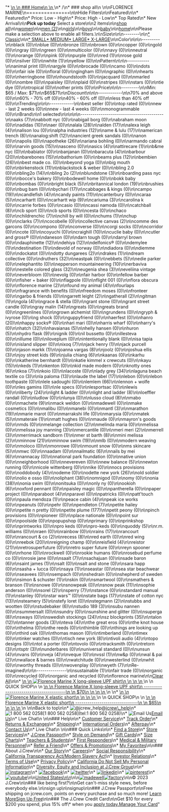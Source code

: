 "*   [\n    \n    ### Home\n    \n    ](/)\n*   /\n*   ### shop all\n    \n\nFLORENCE MARINE\n===============\n\nHide Filters\n\nFeatured\n\n*   Featured\n*   Price: Low - High\n*   Price: High - Low\n*   Top Rated\n*   New Arrival\n\n**Pick up today** Select a store\n\n2 items\n\n[shop all](/all/?crawl=no)\n\n[women](/all/womens?crawl=no)\n\n[men (2)](/all/mens?crawl=no)\n\n[girls](/all/girls?crawl=no)\n\n[boys](/all/boys?crawl=no)\n\n[baby](/all/baby?crawl=no)\n\n[home](/all/home?crawl=no)\n\nPlease make a selection above to enable all filters.\n\nSize\n\n\n--------\n\n[*   Classic](/all/?brand=FLORENCE%20MARINE&crawl=no&fit=Classic)\n\n[*   SMALL](/all/?brand=FLORENCE%20MARINE&crawl=no&size=SMALL)[*   MEDIUM](/all/?brand=FLORENCE%20MARINE&crawl=no&size=MEDIUM)[*   LARGE](/all/?brand=FLORENCE%20MARINE&crawl=no&size=LARGE)[*   X-LARGE](/all/?brand=FLORENCE%20MARINE&crawl=no&size=X-LARGE)\n\nColor\n\n\n---------\n\nblack (0)\n\nblue (0)\n\nbronze (0)\n\nbrown (0)\n\ncopper (0)\n\ngold (0)\n\ngray (0)\n\ngreen (0)\n\nmulticolor (0)\n\nnavy (0)\n\n[](/all/?brand=FLORENCE%20MARINE&crawl=no&l_color=root-neutral)neutral (1)\n\norange (0)\n\npink (0)\n\npurple (0)\n\n[](/all/?brand=FLORENCE%20MARINE&crawl=no&l_color=root-red)red (1)\n\nrose gold (0)\n\nsilver (0)\n\n[](/all/?brand=FLORENCE%20MARINE&crawl=no&l_color=root-white)white (1)\n\nyellow (0)\n\nPattern\n\n\n-----------\n\nanimal print (0)\n\nargyle (0)\n\nbrocade (0)\n\ncamo (0)\n\ndots (0)\n\nfair isle (0)\n\nfloral (0)\n\ngingham (0)\n\ngraphic (0)\n\nhearts (0)\n\nherringbone (0)\n\nhoundstooth (0)\n\njacquard (0)\n\nmarled (0)\n\nombre (0)\n\npaisley (0)\n\nplaid (0)\n\nstripes (0)\n\nstars (0)\n\ntie dye (0)\n\ntropical (0)\n\nother prints (0)\n\nPrice\n\n\n---------\n\nMin: $65 / Max: $71\n\n$65$71\n\nDiscount\n\n\n------------\n\n70% and above (0)\n\n60% - 70% off (0)\n\n40% - 60% off (0)\n\nless than 40% off (0)\n\nTrending\n\n\n------------\n\nbest seller (0)\n\ntop rated (0)\n\nnew - last 2 weeks (0)\n\nnew - last 4 weeks (0)\n\nmonogrammable (0)\n\nBrand\n\n1 selected[](/all/?crawl=no)\n\n\n\n\n-----------------------------------------\n\n[](/all/?brand=AAKS,FLORENCE%20MARINE&crawl=no)aaks (7)\n\nabbott nyc (0)\n\nabigail borg (0)\n\nabraham moon (0)\n\n[](/all/?brand=ADIDAS,FLORENCE%20MARINE&crawl=no)adidas (10)\n\naer (0)\n\n[](/all/?brand=ALALA,FLORENCE%20MARINE&crawl=no)alala (28)\n\n[](/all/?brand=ALDEN,FLORENCE%20MARINE&crawl=no)alden (17)\n\n[](/all/?brand=ALEXA%20LEIGH,FLORENCE%20MARINE&crawl=no)alexa leigh (4)\n\nalison lou (0)\n\n[](/all/?brand=ALPHA%20INDUSTRIES,FLORENCE%20MARINE&crawl=no)alpha industries (12)\n\n[](/all/?brand=AME%20%26%20LULU,FLORENCE%20MARINE&crawl=no)ame & lulu (17)\n\n[](/all/?brand=AMERICAN%20TRENCH,FLORENCE%20MARINE&crawl=no)american trench (8)\n\n[](/all/?brand=ANALOG%3ASHIFT,FLORENCE%20MARINE&crawl=no)analog:shift (12)\n\nancient greek sandals (0)\n\nanon (0)\n\napolis (0)\n\n[](/all/?brand=APOTHEKE,FLORENCE%20MARINE&crawl=no)apotheke (26)\n\nariana bohling (0)\n\narmando cabral (0)\n\n[](/all/?brand=ARVIN%20GOODS,FLORENCE%20MARINE&crawl=no)arvin goods (15)\n\nasceno (0)\n\n[](/all/?brand=ASICS,FLORENCE%20MARINE&crawl=no)asics (4)\n\n[](/all/?brand=ATTIRECARE,FLORENCE%20MARINE&crawl=no)attirecare (1)\n\nb&me nyc (0)\n\nbabiator (0)\n\nbanjanan (0)\n\n[](/all/?brand=BARACUTA,FLORENCE%20MARINE&crawl=no)baracuta (4)\n\n[](/all/?brand=BARBOUR,FLORENCE%20MARINE&crawl=no)barbour (20)\n\n[](/all/?brand=BAREBONES,FLORENCE%20MARINE&crawl=no)barebones (15)\n\nbathorium (0)\n\n[](/all/?brand=BEAMS%20PLUS,FLORENCE%20MARINE&crawl=no)beams plus (12)\n\n[](/all/?brand=BEMBIEN,FLORENCE%20MARINE&crawl=no)bembien (26)\n\nbest made co. (0)\n\nbeyond yoga (0)\n\nbig mouth (0)\n\n[](/all/?brand=Birkenstock,FLORENCE%20MARINE&crawl=no)birkenstock (11)\n\nblackstock & weber (0)\n\nbling 2.0 (0)\n\n[](/all/?brand=BLING2O,FLORENCE%20MARINE&crawl=no)bling2o (14)\n\n[](/all/?brand=BLING%202o,FLORENCE%20MARINE&crawl=no)bling 2o (2)\n\n[](/all/?brand=BLUNDSTONE,FLORENCE%20MARINE&crawl=no)blundstone (3)\n\nboarding pass nyc (0)\n\nbocce's bakery (0)\n\nbodewell home (0)\n\nbokk baby (0)\n\nbombas (0)\n\n[](/all/?brand=BRIGHT%20BLACK,FLORENCE%20MARINE&crawl=no)bright black (5)\n\n[](/all/?brand=BRITANNICAL%20LONDON,FLORENCE%20MARINE&crawl=no)britannical london (19)\n\nbrushies (0)\n\nbug bam (0)\n\n[](/all/?brand=BYCHARI,FLORENCE%20MARINE&crawl=no)bychari (17)\n\ncabbages & kings (0)\n\n[](/all/?brand=CAMPO,FLORENCE%20MARINE&crawl=no)campo (19)\n\n[](/all/?brand=CANDLEFISH,FLORENCE%20MARINE&crawl=no)candlefish (4)\n\n[](/all/?brand=CANDY%20PAINTS,FLORENCE%20MARINE&crawl=no)candy paints (11)\n\ncanterbury (0)\n\n[](/all/?brand=CARAA,FLORENCE%20MARINE&crawl=no)caraa (5)\n\ncarhartt (0)\n\n[](/all/?brand=CARHARTT%20WIP,FLORENCE%20MARINE&crawl=no)carhartt wip (9)\n\n[](/all/?brand=CARIUMA,FLORENCE%20MARINE&crawl=no)cariuma (3)\n\ncarolina k (0)\n\ncarrie forbes (0)\n\ncasio (0)\n\ncassi namoda (0)\n\n[](/all/?brand=CATCHBALL,FLORENCE%20MARINE&crawl=no)catchball (8)\n\ncb sport (0)\n\ncb sports (0)\n\ncesta (0)\n\nchaco (0)\n\n[](/all/?brand=CHILDRENCHIC,FLORENCE%20MARINE&crawl=no)childrenchic (7)\n\nchill by will (0)\n\n[](/all/?brand=CHUMS,FLORENCE%20MARINE&crawl=no)chums (1)\n\nchup (0)\n\n[](/all/?brand=CLARKS,FLORENCE%20MARINE&crawl=no)clarks (7)\n\ncocobelle (0)\n\n[](/all/?brand=COLLECTIVE%20CANVAS,FLORENCE%20MARINE&crawl=no)collective canvas (2)\n\ncomme des garcons (0)\n\ncompono (0)\n\nconverse (0)\n\ncorgi socks (0)\n\ncorridor (0)\n\ncote (0)\n\ncoyuchi (0)\n\n[](/all/?brand=CRAIGHILL,FLORENCE%20MARINE&crawl=no)craighill (10)\n\ncuclie baby (0)\n\ncutler and gross® (0)\n\ndaneson (0)\n\ndarn tough (0)\n\ndarryl brown (0)\n\n[](/all/?brand=DAUPHINETTE,FLORENCE%20MARINE&crawl=no)dauphinette (12)\n\n[](/all/?brand=DEHIYA,FLORENCE%20MARINE&crawl=no)dehiya (12)\n\ndelfonics® (0)\n\n[](/all/?brand=DEMYLEE,FLORENCE%20MARINE&crawl=no)demylee (1)\n\n[](/all/?brand=DESTINATION,FLORENCE%20MARINE&crawl=no)destination (1)\n\ndevold of norway (0)\n\ndiadora (0)\n\ndiemme (0)\n\ndockatot (0)\n\n[](/all/?brand=DOTTY%20DUNGAREES,FLORENCE%20MARINE&crawl=no)dotty dungarees (2)\n\n[](/all/?brand=DRAKES,FLORENCE%20MARINE&crawl=no)drakes (1)\n\ndream collective (0)\n\n[](/all/?brand=DRUTHERS,FLORENCE%20MARINE&crawl=no)druthers (32)\n\neastpak (0)\n\n[](/all/?brand=EBBETS,FLORENCE%20MARINE&crawl=no)ebbets (5)\n\nedie parker (0)\n\nelephantito (0)\n\n[](/all/?brand=EPPERSON%20MOUNTAINEERING,FLORENCE%20MARINE&crawl=no)epperson mountaineering (10)\n\nerbaviva (0)\n\n[](/all/?brand=ESTELLE%20COLORED%20GLASS,FLORENCE%20MARINE&crawl=no)estelle colored glass (32)\n\n[](/all/?brand=EUGENIA%20SHEA,FLORENCE%20MARINE&crawl=no)eugenia shea (3)\n\neveliina vintage (0)\n\neverbloom (0)\n\nevolg (0)\n\nfair harbor (0)\n\nfellow barber (0)\n\nfisher + baker (0)\n\nflagpole (0)\n\nflight 001 (0)\n\nflora obscura (0)\n\n[](/all/?crawl=no)florence marine (2)\n\n[](/all/?brand=FLORENCE%20MARINE,FOUND%20MY%20ANIMAL&crawl=no)found my animal (4)\n\nfourlaps (0)\n\nfragrance with benefits (0)\n\nfreedom moses (0)\n\nfronteer (0)\n\ngarbo & friends (0)\n\n[](/all/?brand=FLORENCE%20MARINE,GARRETT%20LEIGHT&crawl=no)garrett leight (2)\n\n[](/all/?brand=FLORENCE%20MARINE,GATHERALL&crawl=no)gatherall (2)\n\n[](/all/?brand=FLORENCE%20MARINE,GITMAN&crawl=no)gitman (1)\n\n[](/all/?brand=FLORENCE%20MARINE,GOLA&crawl=no)gola (4)\n\ngrace & stella (0)\n\ngrant stone (0)\n\ngrant street candle (0)\n\n[](/all/?brand=FLORENCE%20MARINE,GRAY%20MALIN&crawl=no)gray malin (14)\n\ngreats (0)\n\ngreats brand (0)\n\ngreenlines (0)\n\ngrown alchemist (0)\n\ngrundens (0)\n\ngryph & ivyrose (0)\n\ng shock (0)\n\nguppyfriend (0)\n\nhaerfest (0)\n\n[](/all/?brand=FLORENCE%20MARINE,HANRO&crawl=no)hanro (20)\n\nhappy socks® (0)\n\nhari mari (0)\n\nharris wharf (0)\n\nharry's (0)\n\n[](/all/?brand=FLORENCE%20MARINE,HATCH&crawl=no)hatch (32)\n\n[](/all/?brand=FLORENCE%20MARINE,HAVAIANAS&crawl=no)havaianas (5)\n\nhelly hansen (0)\n\n[](/all/?brand=FLORENCE%20MARINE,HURON&crawl=no)huron (5)\n\n[](/all/?brand=FLORENCE%20MARINE,HYDRO%20FLASK&crawl=no)hydro flask (9)\n\nignik (0)\n\nil bussetto (0)\n\nillesteva (0)\n\nillume (0)\n\niloveplum (0)\n\nintentionally blank (0)\n\nisa tapia (0)\n\nisland slipper (0)\n\n[](/all/?brand=FLORENCE%20MARINE,IXOQ&crawl=no)ixoq (7)\n\n[](/all/?brand=FLORENCE%20MARINE,JACK%20HENRY&crawl=no)jack henry (1)\n\njack purcell (0)\n\n[](/all/?brand=FLORENCE%20MARINE,JASON%20MARKK&crawl=no)jason markk (1)\n\n[](/all/?brand=FLORENCE%20MARINE,JOANNA%20VARGAS&crawl=no)joanna vargas (8)\n\njoolz (0)\n\n[](/all/?brand=FLORENCE%20MARINE,JOSHUA%20ELLIS&crawl=no)joshua ellis (3)\n\n[](/all/?brand=FLORENCE%20MARINE,JOY%20STREET%20KIDS&crawl=no)joy street kids (9)\n\n[](/all/?brand=FLORENCE%20MARINE,Julia%20Chiang&crawl=no)julia chiang (6)\n\nkaanas (0)\n\nkarhu (0)\n\nkatherine bernhardt (0)\n\nkatie kimmel x crewcuts (0)\n\n[](/all/?brand=FLORENCE%20MARINE,KAYU&crawl=no)kayu (15)\n\n[](/all/?brand=FLORENCE%20MARINE,KEDS&crawl=no)keds (1)\n\nkenton (0)\n\nkid made modern (0)\n\n[](/all/?brand=FLORENCE%20MARINE,KNOTTY%20ONES&crawl=no)knotty ones (6)\n\n[](/all/?brand=FLORENCE%20MARINE,KOA&crawl=no)koa (7)\n\nkoio (0)\n\nlacoste (0)\n\n[](/all/?brand=FLORENCE%20MARINE,LADY%20GREY&crawl=no)lady grey (34)\n\n[](/all/?brand=FLORENCE%20MARINE,LAGUNA%20BEACH%20TEXTILE%20CO&crawl=no)laguna beach textile co (3)\n\n[](/all/?brand=FLORENCE%20MARINE,LA%20PALOMA&crawl=no)la paloma (13)\n\n[](/all/?brand=FLORENCE%20MARINE,LAUDE%20THE%20LABEL&crawl=no)laude the label (17)\n\nlebon (0)\n\nlebon toothpaste (0)\n\nlele sadoughi (0)\n\n[](/all/?brand=FLORENCE%20MARINE,LEMLEM&crawl=no)lemlem (66)\n\nlennon + wolfe (0)\n\nles gamins (0)\n\nle specs (0)\n\nlesportsac (0)\n\nlewis (0)\n\n[](/all/?brand=FLORENCE%20MARINE,LIBERTY&crawl=no)liberty (24)\n\nlight & ladder (0)\n\n[](/all/?brand=FLORENCE%20MARINE,LIGHT%20AND%20LADDER&crawl=no)light and ladder (8)\n\nloeffler randall (0)\n\nludlow (0)\n\nlunya (0)\n\n[](/all/?brand=FLORENCE%20MARINE,LUSSO%20CLOUD&crawl=no)lusso cloud (8)\n\nmabo (0)\n\n[](/all/?brand=FLORENCE%20MARINE,MACHETE&crawl=no)machete (9)\n\nmack weldon (0)\n\nmadewell (0)\n\nmake cosmetics (0)\n\nmalibu (0)\n\nmanebi (0)\n\n[](/all/?brand=FLORENCE%20MARINE,MANTL&crawl=no)mantl (3)\n\n[](/all/?brand=FLORENCE%20MARINE,MARATHON&crawl=no)marathon (19)\n\nmarie marot (0)\n\nmarrakshi life (0)\n\nmarysia (0)\n\n[](/all/?brand=FLORENCE%20MARINE,MATEK&crawl=no)matek (5)\n\n[](/all/?brand=FLORENCE%20MARINE,MATERAIE&crawl=no)materaie (1)\n\nmatt hughes (0)\n\nmaude (0)\n\nmayron's goods (0)\n\nmds (0)\n\n[](/all/?brand=FLORENCE%20MARINE,MELANGE%20COLLECTION&crawl=no)melange collection (2)\n\nmelinda maria (0)\n\nmelissa (0)\n\n[](/all/?brand=FLORENCE%20MARINE,MELISSA%20JOY%20MANNING&crawl=no)melissa joy manning (3)\n\nmercantile (0)\n\n[](/all/?brand=FLORENCE%20MARINE,MERI%20MERI&crawl=no)meri meri (2)\n\n[](/all/?brand=FLORENCE%20MARINE,MERRELL&crawl=no)merrell (3)\n\n[](/all/?brand=FLORENCE%20MARINE,MERRIMACK%20SANDBORN&crawl=no)merrimack sandborn (1)\n\n[](/all/?brand=FLORENCE%20MARINE,MER%20ST%20BARTH&crawl=no)mer st barth (8)\n\n[](/all/?brand=FLORENCE%20MARINE,MINI%20MELISSA&crawl=no)mini melissa (2)\n\n[](/all/?brand=FLORENCE%20MARINE,MINNOW&crawl=no)minnow (21)\n\n[](/all/?brand=FLORENCE%20MARINE,MINNOW%20SWIM&crawl=no)minnow swim (19)\n\nmlb (0)\n\nmodern weaving (0)\n\nmoloco (0)\n\nmonrowe (0)\n\nmount snow (0)\n\n[](/all/?brand=FLORENCE%20MARINE,MS%20SKINCARE&crawl=no)ms skincare (5)\n\nmwc (0)\n\nnaadam (0)\n\n[](/all/?brand=FLORENCE%20MARINE,NAILMATIC&crawl=no)nailmatic (6)\n\n[](/all/?brand=FLORENCE%20MARINE,NAILS%20BY%20MEI&crawl=no)nails by mei (6)\n\nnannacay (0)\n\nnational park foundation (0)\n\nnative union (0)\n\nneighborhood (0)\n\nnevereven (0)\n\n[](/all/?brand=FLORENCE%20MARINE,New%20Balance&crawl=no)new balance (5)\n\nnewton running (0)\n\nnicole wittenberg (0)\n\nnike (0)\n\nnocs provisions (0)\n\n[](/all/?brand=FLORENCE%20MARINE,ODDOBODY&crawl=no)oddobody (4)\n\nodeme (0)\n\n[](/all/?brand=FLORENCE%20MARINE,ODETTE%20NEW%20YORK&crawl=no)odette new york (26)\n\nold soldier (0)\n\nolio e osso (0)\n\n[](/all/?brand=FLORENCE%20MARINE,OLIPHANT&crawl=no)oliphant (38)\n\nomnigod (0)\n\nomy (0)\n\n[](/all/?brand=FLORENCE%20MARINE,ONIA&crawl=no)onia (38)\n\nonia swim (0)\n\nonitsuka (0)\n\nonly ny (0)\n\n[](/all/?brand=FLORENCE%20MARINE,OOKIOH&crawl=no)ookioh (6)\n\noxford pennant (0)\n\npaisley magic (0)\n\npantherella (0)\n\npaper project (0)\n\n[](/all/?brand=FLORENCE%20MARINE,PARABOOT&crawl=no)paraboot (4)\n\nparavel (0)\n\npatricks (0)\n\npatt'touch (0)\n\n[](/all/?brand=FLORENCE%20MARINE,PAULA%20MENDOZA&crawl=no)paula mendoza (1)\n\n[](/all/?brand=FLORENCE%20MARINE,PEACE%20CABIN&crawl=no)peace cabin (4)\n\npeak ice works (0)\n\npeanuts (0)\n\npehr (0)\n\n[](/all/?brand=FLORENCE%20MARINE,PENDLETON&crawl=no)pendleton (7)\n\npetite hailey (0)\n\npetite n pretty (0)\n\n[](/all/?brand=FLORENCE%20MARINE,PETITE%20PLUME&crawl=no)petite plume (177)\n\npetit peony (0)\n\npinch provisions (0)\n\npioneer (0)\n\nplace nationale (0)\n\npoint sur (0)\n\npoolside (0)\n\npopupshop (0)\n\nprimary (0)\n\nprinkshop (0)\n\nprintworks (0)\n\npro keds (0)\n\npro-keds (0)\n\n[](/all/?brand=FLORENCE%20MARINE,QUODDY&crawl=no)quoddy (5)\n\nr.m. williams (0)\n\nraen (0)\n\nrainbow (0)\n\n[](/all/?brand=FLORENCE%20MARINE,RAINS&crawl=no)rains (17)\n\nrancourt (0)\n\n[](/all/?brand=FLORENCE%20MARINE,RANCOURT%20%26%20CO&crawl=no)rancourt & co (2)\n\n[](/all/?brand=FLORENCE%20MARINE,RECESS&crawl=no)recess (8)\n\nred earth (0)\n\nred wing (0)\n\n[](/all/?brand=FLORENCE%20MARINE,REEBOK&crawl=no)reebok (20)\n\nreigning champ (0)\n\n[](/all/?brand=FLORENCE%20MARINE,REISFIELD&crawl=no)reisfield (4)\n\n[](/all/?brand=FLORENCE%20MARINE,REISTOR&crawl=no)reistor (21)\n\nretrosuperfuture (0)\n\nretro super future (0)\n\nreyn spooner (0)\n\nrhone (0)\n\nrockwell (0)\n\nrookie humans (0)\n\nrosebud perfume co (0)\n\nrosie jane (0)\n\n[](/all/?brand=FLORENCE%20MARINE,SAALT&crawl=no)saalt (7)\n\nsachajuan (0)\n\n[](/all/?brand=FLORENCE%20MARINE,SADE%20BARON&crawl=no)sade baron (6)\n\n[](/all/?brand=FLORENCE%20MARINE,SAINT%20JAMES&crawl=no)saint james (1)\n\nsalt (0)\n\nsalt and stone (0)\n\nsara happ (0)\n\nsasha + lucca (0)\n\n[](/all/?brand=FLORENCE%20MARINE,SAYA&crawl=no)saya (1)\n\nseastar (0)\n\nsea star beachwear (0)\n\nseavees (0)\n\nsempach (0)\n\nshedrain (0)\n\nshepherd of sweden (0)\n\n[](/all/?brand=FLORENCE%20MARINE,SIMON%20%26%20SCHUSTER&crawl=no)simon & schuster (1)\n\nskin (0)\n\nsmartwool (0)\n\n[](/all/?brand=FLORENCE%20MARINE,SMATHERS%20%26%20BRANSON&crawl=no)smathers & branson (1)\n\nsnowe (0)\n\nsnowpeak (0)\n\n[](/all/?brand=FLORENCE%20MARINE,SNOW%20PEAK&crawl=no)snow peak (11)\n\nsophie anderson (0)\n\n[](/all/?brand=FLORENCE%20MARINE,SOREL&crawl=no)sorel (2)\n\n[](/all/?brand=FLORENCE%20MARINE,SPERRY&crawl=no)sperry (7)\n\nstance (0)\n\n[](/all/?brand=FLORENCE%20MARINE,STANDARD%20MANUAL&crawl=no)standard manual (1)\n\nstanley (0)\n\nstar wars™ (0)\n\n[](/all/?brand=FLORENCE%20MARINE,STATE%20BAGS&crawl=no)state bags (17)\n\n[](/all/?brand=FLORENCE%20MARINE,STATE%20OF%20COTTON%20NYC&crawl=no)state of cotton nyc (13)\n\n[](/all/?brand=FLORENCE%20MARINE,STEAMERY&crawl=no)steamery (5)\n\nstefy loret (0)\n\n[](/all/?brand=FLORENCE%20MARINE,STEGMANN&crawl=no)stegmann (2)\n\nstubbs and wootten (0)\n\n[](/all/?brand=FLORENCE%20MARINE,STUDEBAKER&crawl=no)studebaker (6)\n\n[](/all/?brand=FLORENCE%20MARINE,STUDIO%20189&crawl=no)studio 189 (3)\n\nsubu nannen (0)\n\nsummersalt (0)\n\nsundry (0)\n\nsunshine and glitter (0)\n\n[](/all/?brand=FLORENCE%20MARINE,SUPERGA&crawl=no)superga (8)\n\nsways (0)\n\n[](/all/?brand=FLORENCE%20MARINE,SWEDISH%20STOCKINGS&crawl=no)swedish stockings (24)\n\n[](/all/?brand=FLORENCE%20MARINE,SZ%20BLOCKPRINTS&crawl=no)sz blockprints (35)\n\n[](/all/?brand=FLORENCE%20MARINE,TALON&crawl=no)talon (12)\n\n[](/all/?brand=FLORENCE%20MARINE,TANNER%20GOODS&crawl=no)tanner goods (3)\n\n[](/all/?brand=FLORENCE%20MARINE,TEVA&crawl=no)teva (4)\n\nthe great eros (0)\n\nthe knot house (0)\n\nthelma (0)\n\nthe reeds (0)\n\nthimble (0)\n\nthings are looking up (0)\n\nthird oak (0)\n\nthomas mason (0)\n\ntimberland (0)\n\ntimex (0)\n\ntinker watches (0)\n\n[](/all/?brand=FLORENCE%20MARINE,TISCH%20NEW%20YORK&crawl=no)tisch new york (8)\n\n[](/all/?brand=FLORENCE%20MARINE,TIVOLI%20AUDIO&crawl=no)tivoli audio (4)\n\ntopo designs (0)\n\ntot a porter (0)\n\ntovolo (0)\n\ntracksmith (0)\n\n[](/all/?brand=FLORENCE%20MARINE,TRETORN&crawl=no)tretorn (3)\n\n[](/all/?brand=FLORENCE%20MARINE,TSPTR&crawl=no)tsptr (3)\n\nunderbares (0)\n\nuniversal standard (0)\n\n[](/all/?brand=FLORENCE%20MARINE,UNSUN&crawl=no)unsun (4)\n\nvans (0)\n\n[](/all/?brand=FLORENCE%20MARINE,VEJA&crawl=no)veja (4)\n\nveque (0)\n\n[](/all/?brand=FLORENCE%20MARINE,VSSL&crawl=no)vssl (1)\n\nw&p (0)\n\n[](/all/?brand=FLORENCE%20MARINE,WAL%20%26%20PAI&crawl=no)wal & pai (2)\n\nwallace & barnes (0)\n\nwatchitude (0)\n\nwesterlind (0)\n\nwhit (0)\n\nworthy threads (0)\n\nwovenplay (0)\n\n[](/all/?brand=FLORENCE%20MARINE,WYETH&crawl=no)wyeth (7)\n\nRe-imagined\n\n\n---------------\n\n[](/all/?brand=FLORENCE%20MARINE&clothing=Sustainable&crawl=no)sustainable (1)\n\nfair trade (0)\n\norganic (0)\n\nrecycled (0)\n\norganic and recycled (0)\n\nflorence marine[](/all/?crawl=no)\n\n[Clear All](/all/?crawl=no)\n\n*   [\n    \n    ![ Florence Marine X long-sleeve UPF shirt](https://www.jcrew.com/s7-img-facade/BH680_WT0002?hei=640&crop=0,0,512,0)\n    \n    \n    \n    ](/p/mens/categories/clothing/swim/sun-shirts/florence-marine-x-long-sleeve-upf-shirt/BH680?display=standard&fit=Classic&color_name=white&colorProductCode=BH680)\n    \n    QUICK SHOP\n    \n    [\n    \n    Florence Marine X long-sleeve UPF shirt\n    ---------------------------------------\n    \n    $70\n    \n    \n    \n    ](/p/mens/categories/clothing/swim/sun-shirts/florence-marine-x-long-sleeve-upf-shirt/BH680?display=standard&fit=Classic&color_name=white&colorProductCode=BH680)\n    \n*   [\n    \n    ![ Florence Marine X elastic short](https://www.jcrew.com/s7-img-facade/N5826_RD0631?hei=640&crop=0,0,512,0)\n    \n    \n    \n    ](/p/mens/categories/clothing/swim/8-inch-swim-trunk/florence-marine-x-elastic-short/N5826?display=standard&fit=Classic&color_name=dark-red&colorProductCode=N5826)\n    \n    QUICK SHOP\n    \n    [\n    \n    Florence Marine X elastic short\n    -------------------------------\n    \n    $65\n    \n    \n    \n    ](/p/mens/categories/clothing/swim/8-inch-swim-trunk/florence-marine-x-elastic-short/N5826?display=standard&fit=Classic&color_name=dark-red&colorProductCode=N5826)\n    \n\nBack to top\n\n*   ![@jcrew_help](/next-static/images/sidecar-modules/footer/twitter-2.svg)[@jcrew\\_help](https://twitter.com/jcrew_help)\n*   ![1 800 562 0258](/next-static/images/sidecar-modules/footer/phone-2.svg)[1 800 562 0258](tel:1 800 562 0258)\n*   ![Email Us](/next-static/images/sidecar-modules/footer/email.svg)[Email Us](mailto:help@jcrew.com)\n*   Live Chat\n    \n\n### Help\n\n*   [Customer Service](/help/customer-service)\n*   [Track Order](/help/order-status)\n*   [Returns & Exchanges](/help/returns-exchanges)\n*   [Shipping](/help/shipping-handling)\n*   [International Orders](/help/international-orders)\n*   [Afterpay](/afterpay-faq)\n*   [Contact Us](/help/contact-us)\n*   Live Chat\n    \n\n### Quick Links\n\n*   [Find a Store](https://stores.jcrew.com/search)\n*   [Store Services](/s/store-services)\n*   [J.Crew Passport](/s/rewards)\n*   [Style on Demand](/s/style-on-demand)\n*   [Gift Cards](/help/gift-card)\n*   [Size Charts](/r/size-charts)\n*   [Teachers & Students](/s/teacher-student-discount)\n*   [First Responders](/s/military-medical-first-responder-discount)\n*   [Medical & Military Personnel](/s/military-medical-first-responder-discount)\n*   [Refer a Friend](/share)\n*   [Offers & Promotions](/best-deals)\n*   [My Favorites](/favorites)\n\n### About J.Crew\n\n*   [Our Story](/s/aboutus)\n*   [Careers](https://jobs.jcrew.com)\n*   [Social Responsibility](/s/corporate-responsibility)\n*   [California Transparency Act/Modern Slavery Act](/s/CSR-california-transparency-act)\n*   [Investor Relations](https://investors.jcrew.com)\n*   [Terms of Use](/help/terms-of-use)\n*   [Privacy Policy](/help/privacy-policy)\n*   [California Do Not Sell My Personal Information](https://jcrew.clarip.com/dsr/create?brand=jcrew&type=3)\n*   [Diversity, Equity and Inclusion at J.Crew Group](/s/diversity-equity-inclusion)\n\n*   [![instagram](/next-static/images/sidecar-modules/footer/instagram-2.svg)](http://instagram.com/jcrew)\n*   [![facebook](/next-static/images/sidecar-modules/footer/facebook-2.svg)](https://www.facebook.com/jcrew)\n*   [![twitter](/next-static/images/sidecar-modules/footer/twitter-2.svg)](https://twitter.com/jcrew)\n*   [![linkedin](/next-static/images/sidecar-modules/footer/linkedin.svg)](https://www.linkedin.com/company/j-crew)\n*   [![pinterest](/next-static/images/sidecar-modules/footer/pinterest-2.svg)](http://pinterest.com/jcrew/)\n*   [![youtube](/next-static/images/sidecar-modules/footer/youtube-2.svg)](http://www.youtube.com/user/jcrewinsider)\n\n[United States\n\n](/r/context-chooser)\n\n[![madewell](/next-static/images/sidecar-modules/footer/madewell.svg)](https://www.madewell.com)[![factory](/next-static/images/sidecar-modules/navigation/jcrew-factory-logo-black.svg)](https://factory.jcrew.com)\n\n© 2023 J.Crew\n\n### like being first?\n\nGet can't-miss style news, before everybody else.\n\nsign up\n\nsignup\n\n### J.Crew Passport\n\nFree shipping on jcrew.com, points on every purchase and so much more! [Learn More](/s/rewards)[Sign Up Free](/?register=true)\n\n### The J.Crew Credit Card\n\nGet $10 for every $200 you spend, plus 15% off\\* when you [apply today.](/s/credit-card)[Manage Your Card](https://d.comenity.net/jcrew/)"